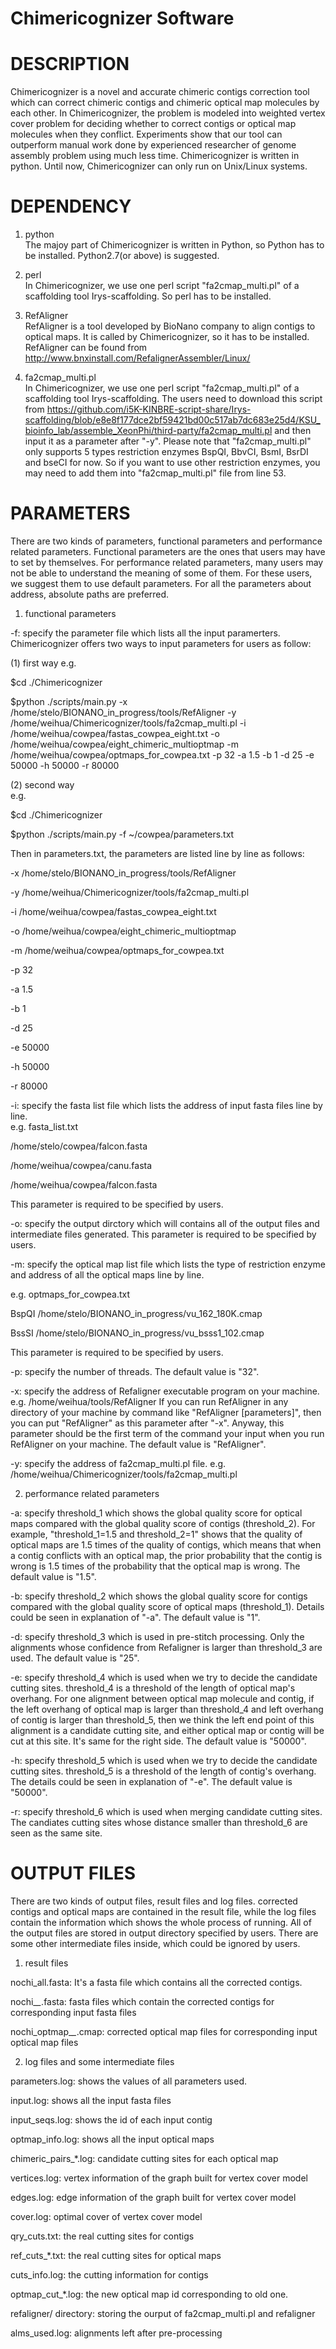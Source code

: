 

# Chimericognizer Software



# DESCRIPTION

Chimericognizer is a novel and accurate chimeric contigs correction tool which can correct chimeric contigs and chimeric optical map molecules by each other. In Chimericognizer, the problem is modeled into weighted vertex cover problem for deciding whether to correct contigs or optical map molecules when they conflict. Experiments show that our tool can outperform manual work done by experienced researcher of genome assembly problem using much less time.
Chimericognizer is written in python. Until now, Chimericognizer can only run on Unix/Linux systems.  



# DEPENDENCY


1. python   
The majoy part of Chimericognizer is written in Python, so Python has to be installed. 
Python2.7(or above) is suggested.  

2. perl   
In Chimericognizer, we use one perl script "fa2cmap_multi.pl" of a scaffolding tool Irys-scaffolding.
So perl has to be installed.

3. RefAligner   
RefAligner is a tool developed by BioNano company to align contigs to optical maps. It is called by Chimericognizer, so it has to be installed. 
RefAligner can be found from http://www.bnxinstall.com/RefalignerAssembler/Linux/ 

4. fa2cmap_multi.pl   
In Chimericognizer, we use one perl script "fa2cmap_multi.pl" of a scaffolding tool Irys-scaffolding. 
The users need to download this script from https://github.com/i5K-KINBRE-script-share/Irys-scaffolding/blob/e8e8f177dce2bf59421bd00c517ab7dc683e25d4/KSU_bioinfo_lab/assemble_XeonPhi/third-party/fa2cmap_multi.pl
and then input it as a parameter after "-y".
Please note that "fa2cmap_multi.pl" only supports 5 types restriction enzymes BspQI, BbvCI, BsmI, BsrDI and bseCI for now. So if you want to use other restriction enzymes, you may need to add them into "fa2cmap_multi.pl" file from line 53. 


# PARAMETERS


There are two kinds of parameters, functional parameters and performance related parameters. 
Functional parameters are the ones that users may have to set by themselves. For performance related parameters, many users may not be able to understand the meaning of some of them. For these users, we suggest them to use default parameters. For all the parameters about address, absolute paths are preferred. 

1. functional parameters  

-f: specify the parameter file which lists all the input paramerters.
Chimericognizer offers two ways to input parameters for users as follow:

(1) first way
e.g. 

$cd ./Chimericognizer

$python ./scripts/main.py -x /home/stelo/BIONANO_in_progress/tools/RefAligner -y /home/weihua/Chimericognizer/tools/fa2cmap_multi.pl -i /home/weihua/cowpea/fastas_cowpea_eight.txt -o /home/weihua/cowpea/eight_chimeric_multioptmap -m /home/weihua/cowpea/optmaps_for_cowpea.txt -p 32 -a 1.5 -b 1 -d 25 -e 50000 -h 50000 -r 80000

(2) second way  
e.g.

$cd ./Chimericognizer

$python ./scripts/main.py -f ~/cowpea/parameters.txt

Then in parameters.txt, the parameters are listed line by line as follows:

-x /home/stelo/BIONANO_in_progress/tools/RefAligner 

-y /home/weihua/Chimericognizer/tools/fa2cmap_multi.pl 

-i /home/weihua/cowpea/fastas_cowpea_eight.txt 

-o /home/weihua/cowpea/eight_chimeric_multioptmap 

-m /home/weihua/cowpea/optmaps_for_cowpea.txt 

-p 32 

-a 1.5 

-b 1 

-d 25 

-e 50000 

-h 50000 

-r 80000

-i: specify the fasta list file which lists the address of input fasta files line by line.  
e.g. fasta_list.txt 

/home/stelo/cowpea/falcon.fasta  

/home/weihua/cowpea/canu.fasta  

/home/weihua/cowpea/falcon.fasta  

This parameter is required to be specified by users.   

-o: specify the output dirctory which will contains all of the output files and intermediate files generated. This parameter is required to be specified by users.   

-m: specify the optical map list file which lists the type of restriction enzyme and address of all the optical maps line by line. 

e.g. optmaps_for_cowpea.txt

BspQI   /home/stelo/BIONANO_in_progress/vu_162_180K.cmap

BssSI   /home/stelo/BIONANO_in_progress/vu_bsss1_102.cmap

This parameter is required to be specified by users.   

-p: specify the number of threads. The default value is "32".  

-x: specify the address of Refaligner executable program on your machine. e.g. /home/weihua/tools/RefAligner
If you can run RefAligner in any directory of your machine by command like "RefAligner [parameters]", then you can put "RefAligner" as this parameter after "-x". Anyway, this parameter should be the first term of the command your input when you run RefAligner on your machine. The default value is "RefAligner".   

-y: specify the address of fa2cmap_multi.pl file. e.g. /home/weihua/Chimericognizer/tools/fa2cmap_multi.pl


2. performance related parameters

-a: specify threshold_1 which shows the global quality score for optical maps compared with the global quality score of contigs (threshold_2). For example, "threshold_1=1.5 and threshold_2=1" shows that the quality of optical maps are 1.5 times of the quality of contigs, which means that when a contig conflicts with an optical map, the prior probability that the contig is wrong is 1.5 times of the probability that the optical map is wrong.  The default value is "1.5". 

-b: specify threshold_2 which shows the global quality score for contigs compared with the global quality score of optical maps (threshold_1). Details could be seen in explanation of "-a". The default value is "1".   

-d: specify threshold_3 which is used in pre-stitch processing. Only the alignments whose confidence from Refaligner is larger than threshold_3 are used. The default value is "25".  

-e: specify threshold_4 which is used when we try to decide the candidate cutting sites. threshold_4 is a threshold of the length of optical map's overhang. For one alignment between optical map molecule and contig, if the left overhang of optical map is larger than threshold_4 and left overhang of contig is larger than threshold_5, then we think the left end point of this alignment is a candidate cutting site, and either optical map or contig will be cut at this site. It's same for the right side. The default value is "50000". 

-h: specify threshold_5 which is used when we try to decide the candidate cutting sites. threshold_5 is a threshold of the length of contig's overhang. The details could be seen in explanation of "-e". The default value is "50000". 

-r: specify threshold_6 which is used when merging candidate cutting sites. The candiates cutting sites whose distance smaller than threshold_6 are seen as the same site.



# OUTPUT FILES

There are two kinds of output files, result files and log files. corrected contigs and optical maps are contained in the result file, while the log files contain the information which shows the whole process of running. All of the output files are stored in output directory specified by users. There are some other intermediate files inside, which could be ignored by users.
 
1. result files

nochi_all.fasta: It's a fasta file which contains all the corrected contigs.

nochi_*_*.fasta: fasta files which contain the corrected contigs for corresponding input fasta files

nochi_optmap_*_*.cmap: corrected optical map files for corresponding input optical map files

2. log files and some intermediate files  

parameters.log: shows the values of all parameters used. 

input.log: shows all the input fasta files  

input_seqs.log: shows the id of each input contig

optmap_info.log: shows all the input optical maps

chimeric_pairs_*.log: candidate cutting sites for each optical map

vertices.log: vertex information of the graph built for vertex cover model

edges.log: edge information of the graph built for vertex cover model

cover.log: optimal cover of vertex cover model

qry_cuts.txt: the real cutting sites for contigs

ref_cuts_*.txt: the real cutting sites for optical maps

cuts_info.log: the cutting information for contigs

optmap_cut_*.log: the new optical map id corresponding to old one.  

refaligner/ directory: storing the ourput of fa2cmap_multi.pl and refaligner

alms_used.log: alignments left after pre-processing
